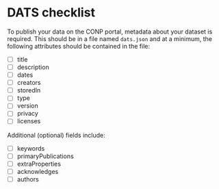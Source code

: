 # DATS checklist

To publish your data on the CONP portal, metadata about your dataset is required. This should be in a file named `dats.json` and at a minimum, the following attributes should be contained in the file:

- [ ] title
- [ ] description
- [ ] dates
- [ ] creators
- [ ] storedIn
- [ ] type
- [ ] version
- [ ] privacy
- [ ] licenses

Additional (optional) fields include:
- [ ] keywords
- [ ] primaryPublications
- [ ] extraProperties
- [ ] acknowledges
- [ ] authors
